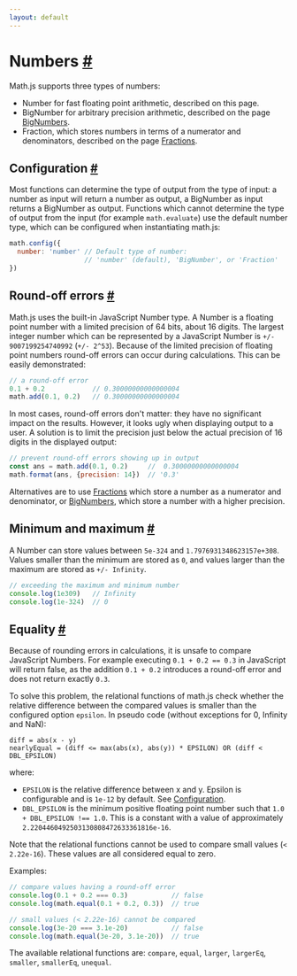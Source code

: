 ```yaml
---
layout: default
---
```


<h1 id="numbers">Numbers <a href="#numbers" title="Permalink">#</a></h1>

Math.js supports three types of numbers:

- Number for fast floating point arithmetic, described on this page.
- BigNumber for arbitrary precision arithmetic, described on the page
  [BigNumbers](bignumbers.html).
- Fraction, which stores numbers in terms of a numerator and denominators, 
  described on the page [Fractions](fractions.html).


<h2 id="configuration">Configuration <a href="#configuration" title="Permalink">#</a></h2>

Most functions can determine the type of output from the type of input:
a number as input will return a number as output, a BigNumber as input returns
a BigNumber as output. Functions which cannot determine the type of output
from the input (for example `math.evaluate`) use the default number type, which
can be configured when instantiating math.js:

```js
math.config({
  number: 'number' // Default type of number: 
                   // 'number' (default), 'BigNumber', or 'Fraction'
})
```

<h2 id="roundoff-errors">Round-off errors <a href="#roundoff-errors" title="Permalink">#</a></h2>

Math.js uses the built-in JavaScript Number type. A Number is a floating point
number with a limited precision of 64 bits, about 16 digits. The largest integer
number which can be represented by a JavaScript Number
is `+/- 9007199254740992` (`+/- 2^53`). Because of the limited precision of
floating point numbers round-off errors can occur during calculations.
This can be easily demonstrated:

```js
// a round-off error
0.1 + 0.2            // 0.30000000000000004
math.add(0.1, 0.2)   // 0.30000000000000004
```

In most cases, round-off errors don't matter: they have no significant
impact on the results. However, it looks ugly when displaying output to a user.
A solution is to limit the precision just below the actual precision of 16
digits in the displayed output:

```js
// prevent round-off errors showing up in output
const ans = math.add(0.1, 0.2)     //  0.30000000000000004
math.format(ans, {precision: 14})  // '0.3'
```

Alternatives are to use [Fractions](fractions.html) which store a number as a numerator and denominator, or [BigNumbers](bignumbers.html), which store a number with a higher precision.


<h2 id="minimum-and-maximum">Minimum and maximum <a href="#minimum-and-maximum" title="Permalink">#</a></h2>

A Number can store values between `5e-324` and `1.7976931348623157e+308`.
Values smaller than the minimum are stored as `0`, and values larger than the
maximum are stored as `+/- Infinity`.

```js
// exceeding the maximum and minimum number
console.log(1e309)   // Infinity
console.log(1e-324)  // 0
```

<h2 id="equality">Equality <a href="#equality" title="Permalink">#</a></h2>

Because of rounding errors in calculations, it is unsafe to compare JavaScript
Numbers. For example executing `0.1 + 0.2 == 0.3` in JavaScript will return
false, as the addition `0.1 + 0.2` introduces a round-off error and does not
return exactly `0.3`.

To solve this problem, the relational functions of math.js check whether the
relative difference between the compared values is smaller than the configured
option `epsilon`. In pseudo code (without exceptions for 0, Infinity and NaN):

    diff = abs(x - y)
    nearlyEqual = (diff <= max(abs(x), abs(y)) * EPSILON) OR (diff < DBL_EPSILON)

where:

 - `EPSILON` is the relative difference between x and y. Epsilon is configurable
   and is `1e-12` by default. See [Configuration](../core/configuration.html).
 - `DBL_EPSILON` is the minimum positive floating point number such that
   `1.0 + DBL_EPSILON !== 1.0`. This is a constant with a value of approximately
   `2.2204460492503130808472633361816e-16`.

Note that the relational functions cannot be used to compare small values
(`< 2.22e-16`). These values are all considered equal to zero.

Examples:

```js
// compare values having a round-off error
console.log(0.1 + 0.2 === 0.3)           // false
console.log(math.equal(0.1 + 0.2, 0.3))  // true

// small values (< 2.22e-16) cannot be compared
console.log(3e-20 === 3.1e-20)           // false
console.log(math.equal(3e-20, 3.1e-20))  // true
```

The available relational functions are: `compare`, `equal`, `larger`,
`largerEq`, `smaller`, `smallerEq`, `unequal`.
